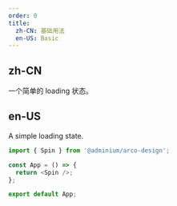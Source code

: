 ```yaml
---
order: 0
title:
  zh-CN: 基础用法
  en-US: Basic
---
```


## zh-CN

一个简单的 loading 状态。

## en-US

A simple loading state.

```js
import { Spin } from '@adminium/arco-design';

const App = () => {
  return <Spin />;
};

export default App;
```
